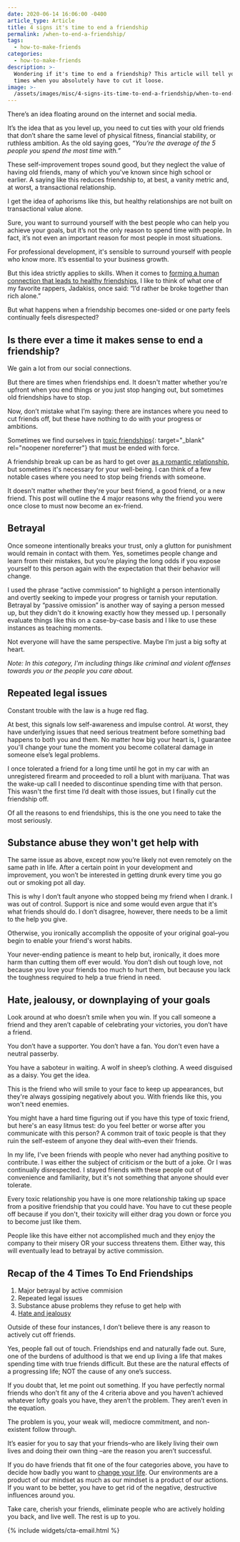 ```yaml
---
date: 2020-06-14 16:06:00 -0400
article_type: Article
title: 4 signs it's time to end a friendship
permalink: /when-to-end-a-friendship/
tags: 
  - how-to-make-friends
categories: 
  - how-to-make-friends
description: >-
  Wondering if it's time to end a friendship? This article will tell you the 4
  times when you absolutely have to cut it loose.
image: >-
  /assets/images/misc/4-signs-its-time-to-end-a-friendship/when-to-end-a-friendship-ed-latimore-pose.jpg
---
```

There’s an idea floating around on the internet and social media.

It’s the idea that as you level up, you need to cut ties with your old friends that don’t share the same level of physical fitness, financial stability, or ruthless ambition. As the old saying goes,&nbsp;*“You’re the average of the 5 people you spend the most time with.”*

These self-improvement tropes sound good, but they neglect the value of having old friends, many of which you've known since high school or earlier. A saying like this reduces friendship to, at best, a vanity metric and, at worst, a transactional relationship.&nbsp;

I get the idea of aphorisms like this, but healthy relationships are not built on transactional value alone.&nbsp;

Sure, you want to surround yourself with the best people who can help you achieve your goals, but it’s not the only reason to spend time with people. In fact, it’s not even an important reason for most people in most situations.

For professional development, it's sensible to surround yourself with people who know more. It’s essential to your business growth.

But this idea strictly applies to skills. When it comes to [forming a human connection that leads to healthy friendships](/how-to-make-friends-as-an-adult/), I like to think of what one of my favorite rappers, Jadakiss, once said: “I’d rather be broke together than rich alone.”

But what happens when a friendship becomes one-sided or one party feels continually feels disrespected?

## Is there ever a time it makes sense to end a friendship?

We gain a lot from our social connections.

But there are times when friendships end. It doesn't matter whether you're upfront when you end things or you just stop hanging out, but sometimes old friendships have to stop.

Now, don’t mistake what I’m saying: there are instances where you need to cut friends off, but these have nothing to do with your progress or ambitions.

Sometimes we find ourselves in [toxic friendships](https://www.bustle.com/p/13-signs-youre-the-toxic-one-in-a-friendship-according-to-experts-10018784){: target="_blank" rel="noopener noreferrer"} that must be ended with force.

A friendship break up can be as hard to get over [as a romantic relationship](/how-to-get-over-someone/), but sometimes it's necessary for your well-being. I can think of a few notable cases where you need to stop being friends with someone.

It doesn't matter whether they're your best friend, a good friend, or a new friend. This post will outline the 4 major reasons why the friend you were once close to must now become an ex-friend.

## Betrayal

Once someone intentionally breaks your trust, only a glutton for punishment would remain in contact with them. Yes, sometimes people change and learn from their mistakes, but you’re playing the long odds if you expose yourself to this person again with the expectation that their behavior will change.

I used the phrase “active commission” to highlight a person intentionally and overtly seeking to impede your progress or tarnish your reputation. Betrayal by “passive omission” is another way of saying a person messed up, but they didn't do it knowing exactly how they messed up. I personally evaluate things like this on a case-by-case basis and I like to use these instances as teaching moments.

Not everyone will have the same perspective. Maybe I’m just a big softy at heart.

*Note: In this category, I'm including things like criminal and violent offenses towards you or the people you care about.*

## Repeated legal issues

Constant trouble with the law is a huge red flag.

At best, this signals low self-awareness and impulse control. At worst, they have underlying issues that need serious treatment before something bad happens to both you and them. No matter how big your heart is, I guarantee you'll change your tune the moment you become collateral damage in someone else’s legal problems.

I once tolerated a friend for a long time until he got in my car with an unregistered firearm and proceeded to roll a blunt with marijuana. That was the wake-up call I needed to discontinue spending time with that person. This wasn't the first time I’d dealt with those issues, but I finally cut the friendship off.

Of all the reasons to end friendships, this is the one you need to take the most seriously.

## Substance abuse they won't get help with

The same issue as above, except now you’re likely not even remotely on the same path in life. After a certain point in your development and improvement, you won’t be interested in getting drunk every time you go out or smoking pot all day.

This is why I don’t fault anyone who stopped being my friend when I drank. I was out of control. Support is nice and some would even argue that it's what friends should do. I don’t disagree, however, there needs to be a limit to the help you give.

Otherwise, you ironically accomplish the opposite of your original goal–you begin to enable your friend's worst habits.

Your never-ending patience is meant to help but, ironically, it does more harm than cutting them off ever would. You don’t dish out tough love, not because you love your friends too much to hurt them, but because you lack the toughness required to help a true friend in need.

## Hate, jealousy, or downplaying of your goals

Look around at who doesn’t smile when you win. If you call someone a friend and they aren’t capable of celebrating your victories, you don’t have a friend.

You don’t have a supporter. You don’t have a fan. You don’t even have a neutral passerby.

You have a saboteur in waiting. A wolf in sheep’s clothing. A weed disguised as a daisy. You get the idea.

This is the friend who will smile to your face to keep up appearances, but they're always gossiping negatively about you. With friends like this, you won't need enemies.

You might have a hard time figuring out if you have this type of toxic friend, but here's an easy litmus test: do you feel better or worse after you communicate with this person? A common trait of toxic people is that they ruin the self-esteem of anyone they deal with–even their friends.

In my life, I've been friends with people who never had anything positive to contribute. I was either the subject of criticism or the butt of a joke. Or I was continually disrespected. I stayed friends with these people out of convenience and familiarity, but it's not something that anyone should ever tolerate.

Every toxic relationship you have is one more relationship taking up space from a positive friendship that you could have. You have to cut these people off because if you don't, their toxicity will either drag you down or force you to become just like them.

People like this have either not accomplished much and they enjoy the company to their misery OR your success threatens them. Either way, this will eventually lead to betrayal by active commission.

## Recap of the 4 Times To End Friendships

1. Major betrayal by active commision
2. Repeated legal issues
3. Substance abuse problems they refuse to get help with
4. [Hate and jealousy](/why-you-have-haters-even-if-you-arent-an-asshole/)

Outside of these four instances, I don’t believe there is any reason to actively cut off friends.

Yes, people fall out of touch. Friendships end and naturally fade out. Sure, one of the burdens of adulthood is that we end up living a life that makes spending time with true friends difficult. But these are the natural effects of a progressing life; NOT the cause of any one’s success.

If you doubt that, let me point out something. If you have perfectly normal friends who don’t fit any of the 4 criteria above and you haven’t achieved whatever lofty goals you have, they aren’t the problem. They aren’t even in the equation.

The problem is you, your weak will, mediocre commitment, and non-existent follow through.

It’s easier for you to say that your friends–who are likely living their own lives and doing their own thing –are the reason you aren’t successful.

If you do have friends that fit one of the four categories above, you have to decide how badly you want to [change your life](/change-your-life/). Our environments are a product of our mindset as much as our mindset is a product of our actions. If you want to be better, you have to get rid of the negative, destructive influences around you.

Take care, cherish your friends, eliminate people who are actively holding you back, and live well. The rest is up to you.

{% include widgets/cta-email.html %}
